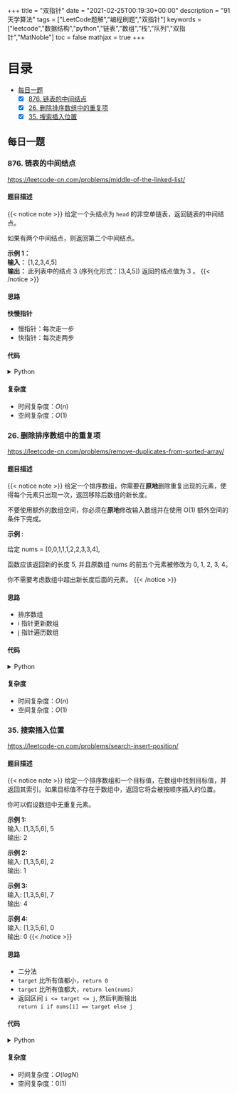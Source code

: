 +++
title = "双指针"
date = "2021-02-25T00:19:30+00:00"
description = "91 天学算法"
tags = ["LeetCode题解","编程刷题","双指针"]
keywords = ["leetcode","数据结构","python","链表","数组","栈","队列","双指针","MatNoble"]
toc = false
mathjax = true
+++

# 目录
- [每日一题](./#每日一题)
  - [x] [876. 链表的中间结点](./#876-链表的中间结点)
  - [x] [26. 删除排序数组中的重复项](./#26-删除排序数组中的重复项)
  - [x] [35. 搜索插入位置](./#35-搜索插入位置)

## 每日一题
### 876. 链表的中间结点
https://leetcode-cn.com/problems/middle-of-the-linked-list/
#### 题目描述
{{< notice note >}}
给定一个头结点为 `head` 的非空单链表，返回链表的中间结点。

如果有两个中间结点，则返回第二个中间结点。

**示例 1：**  
**输入：** [1,2,3,4,5]  
**输出：** 此列表中的结点 3 (序列化形式：[3,4,5])
返回的结点值为 3 。
{{< /notice >}}
#### 思路
**快慢指针**
- 慢指针：每次走一步
- 快指针：每次走两步

#### 代码
<details>
 <summary> Python </summary>

```python
# Definition for singly-linked list.
# class ListNode:
#     def __init__(self, x):
#         self.val = x
#         self.next = None

class Solution:
    def middleNode(self, head: ListNode) -> ListNode:
        slow, fast = head, head
        while fast and fast.next:
            slow, fast = slow.next, fast.next.next
        return slow
```
</details>

#### 复杂度
- 时间复杂度：$O(n)$
- 空间复杂度：$O(1)$

### 26. 删除排序数组中的重复项
https://leetcode-cn.com/problems/remove-duplicates-from-sorted-array/
#### 题目描述
{{< notice note >}}
给定一个排序数组，你需要在**原地**删除重复出现的元素，使得每个元素只出现一次，返回移除后数组的新长度。

不要使用额外的数组空间，你必须在**原地**修改输入数组并在使用 O(1) 额外空间的条件下完成。

**示例 :**

给定 nums = [0,0,1,1,1,2,2,3,3,4],

函数应该返回新的长度 5, 并且原数组 nums 的前五个元素被修改为 0, 1, 2, 3, 4。

你不需要考虑数组中超出新长度后面的元素。
{{< /notice >}}
#### 思路
- 排序数组
- i 指针更新数组
- j 指针遍历数组

#### 代码
<details>
 <summary> Python </summary>

```python
class Solution:
    def removeDuplicates(self, nums: List[int]) -> int:
        i, j = 0, 0 # 双指针
        while j < len(nums):
            if i == 0 or nums[i-1] != nums[j]:
                nums[i] = nums[j]  # 记录相异
                i += 1
            j += 1
        return i
```
</details>

#### 复杂度
- 时间复杂度：$O(n)$
- 空间复杂度：$O(1)$

### 35. 搜索插入位置
https://leetcode-cn.com/problems/search-insert-position/
#### 题目描述
{{< notice note >}}
给定一个排序数组和一个目标值，在数组中找到目标值，并返回其索引。如果目标值不存在于数组中，返回它将会被按顺序插入的位置。

你可以假设数组中无重复元素。

**示例 1:**  
输入: [1,3,5,6], 5  
输出: 2

**示例 2:**  
输入: [1,3,5,6], 2  
输出: 1

**示例 3:**  
输入: [1,3,5,6], 7  
输出: 4

**示例 4:**  
输入: [1,3,5,6], 0  
输出: 0
{{< /notice >}}
#### 思路
- 二分法
- `target` 比所有值都小，`return 0`
- `target` 比所有值都大，`return len(nums)`
- 返回区间 `i <= target <= j`, 然后判断输出  
`return i if nums[i] == target else j`

#### 代码
<details>
 <summary> Python </summary>

```python
class Solution:
    def searchInsert(self, nums: List[int], target: int) -> int:
        if target < nums[0]: return 0
        if target > nums[-1]: return len(nums)

        i, j = 0, len(nums)-1
        while i < j - 1:
            mid = i + (j-i) // 2
            if nums[mid] == target: return mid
            if nums[mid] > target:
                j = mid
            else:
                i = mid
        return i if nums[i] == target else j
```
</details>

#### 复杂度
- 时间复杂度：$O(logN)$
- 空间复杂度：$0(1)$


<!--
#### 题目描述
{{< notice note >}}

{{< /notice >}}
#### 思路
#### 代码
<details>
 <summary> Python </summary>

```python

```
</details>

#### 复杂度
- 时间复杂度：
- 空间复杂度：
-->